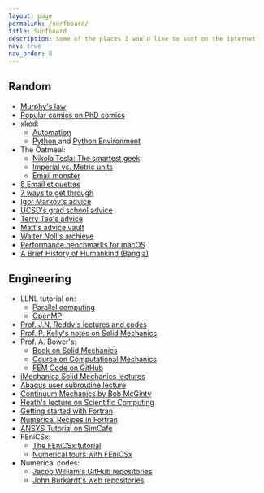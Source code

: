 ```yaml
---
layout: page
permalink: /surfboard/
title: Surfboard
description: Some of the places I would like to surf on the internet
nav: true
nav_order: 8
---
```


<!-- HTML style listing with LIST CLASS -->
<div class="list">
  <div class="card">
    <h2> Random </h2>
    <ul>
        <li> <a href="https://en.wikipedia.org/wiki/Murphy's_law"> Murphy's law </a> </li>
        <li> <a href="https://phdcomics.com/comics/most_popular.php"> Popular comics on PhD comics </a> </li>
        <li> xkcd:
        <ul>
          <li> <a href="https://xkcd.com/1319/"> Automation </a> </li>
          <li> <a href="https://xkcd.com/353/"> Python </a> and <a href="https://xkcd.com/1987/"> Python Environment </a> </li>
        </ul>
        </li>
        <li> The Oatmeal:
        <ul>
          <li> <a href="https://theoatmeal.com/comics/tesla"> Nikola Tesla: The smartest geek </a> </li>
            <li> <a href="https://theoatmeal.com/pl/senior_year/science"> Imperial vs. Metric units </a> </li>
          <li> <a href="https://theoatmeal.com/comics/email_monster"> Email monster </a> </li>
        </ul>
        </li>
        <li> <a href="https://byrslf.co/how-to-get-a-busy-person-to-respond-to-your-email-52e5d4d69671"> 5 Email etiquettes </a> </li>
        <li> <a href="https://www.fastcompany.com/3042569/7-ways-to-get-through-to-just-about-anyone"> 7 ways to get through </a> </li>
        <li> <a href="https://web.eecs.umich.edu/~imarkov/i_students.html"> Igor Markov's advice </a> </li>
        <li> <a href="https://vlsicad.ucsd.edu/Research/Advice/index.html"> UCSD's grad school advice </a> </li>
        <li> <a href="https://terrytao.wordpress.com/career-advice/"> Terry Tao's advice </a> </li>
        <li> <a href="https://matt.might.net/articles/"> Matt's advice vault </a> </li>
        <li> <a href="https://www.math.cmu.edu/~wn0g/"> Walter Noll's archieve </a> </li>
        <li> <a href="https://browser.geekbench.com/mac-benchmarks"> Performance benchmarks for macOS </a> </li>
        <li> <a href="https://www.facebook.com/notes/ashfaq-ahmed/মানুষের-গল্পঃ-ইউভাল-হারারি/10153371308478621?_rdc=2&_rdr"> A Brief History of Humankind (Bangla) </a> </li>
    </ul>
</div>
  <div class="card">
    <h2>Engineering </h2>
      <ul>
        <li> LLNL tutorial on:
          <ul>
            <li> <a href="https://hpc.llnl.gov/documentation/tutorials/introduction-parallel-computing-tutorial"> Parallel computing </a> </li>
            <li> <a href="https://hpc-tutorials.llnl.gov/openmp/"> OpenMP </a> </li>
          </ul>
        </li>
        <li> <a href="https://mechanics.tamu.edu/courses/educational-tools-and-materials/"> Prof. J.N. Reddy's lectures and codes </a> </li>
        <li> <a href="https://pkel015.connect.amazon.auckland.ac.nz/SolidMechanicsBooks/index.html"> Prof. P. Kelly's notes on Solid Mechanics </a> </li>
        <li> Prof. A. Bower's:
          <ul>
            <li> <a href="http://solidmechanics.org/index.html"> Book on Solid Mechanics </a> </li>
            <li> <a href="https://www.brown.edu/Departments/Engineering/Courses/En2340/"> Course on Computational Mechanics </a> </li>
            <li> <a href="https://github.com/albower/EN234_FEA"> FEM Code on GitHub </a> </li>
          </ul>
        </li>
        <li> <a href="https://imechanica.org/node/1551"> iMechanica Solid Mechanics lectures </a> </li>
        <li> <a href="https://imechanica.org/files/Writing%20User%20Subroutines%20with%20ABAQUS_0.pdf"> Abaqus user subroutine lecture </a> </li>
        <li> <a href="http://www.continuummechanics.org"> Continuum Mechanics by Bob McGinty </a> </li>
        <li> <a href="http://heath.cs.illinois.edu/scicomp/"> Heath's lecture on Scientific Computing </a> </li>
        <li> <a href="https://fortran-lang.org/learn/os_setup/"> Getting started with Fortran </a> </li>
        <li> <a href="https://s3.amazonaws.com/nrbook.com/book_F210.html"> Numerical Recipes in Fortran </a>  </li>
        <li> <a href="https://confluence.cornell.edu/display/SIMULATION/ANSYS+Learning+Modules"> ANSYS Tutorial on SimCafe </a> </li>
        <li> FEniCSx:
          <ul>
            <li> <a href="https://jsdokken.com/dolfinx-tutorial/"> The FEniCSx tutorial </a> </li>
            <li> <a href="https://bleyerj.github.io/comet-fenicsx/index.html"> Numerical tours with FEniCSx </a> </li>
          </ul>
        </li>
        <li> Numerical codes:
          <ul>
            <li> <a href="https://github.com/jacobwilliams?tab=repositories"> Jacob William's GitHub repositories </a> </li>
            <li> <a href="https://people.sc.fsu.edu/~jburkardt/"> John Burkardt's web repositories </a> </li>
          </ul>
        </li>
    </ul>
  </div>
</div>